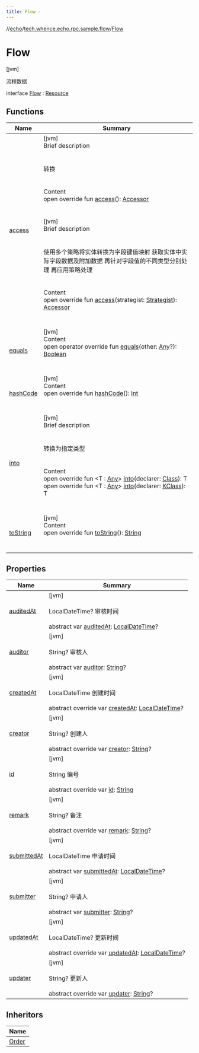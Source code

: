 ```yaml
---
title: Flow -
---
```

//[echo](../../index.md)/[tech.whence.echo.rpc.sample.flow](../index.md)/[Flow](index.md)



# Flow  
 [jvm] 

流程数据

interface [Flow](index.md) : [Resource](../../tech.whence.echo.rpc.sample.resource/-resource/index.md)   


## Functions  
  
|  Name|  Summary| 
|---|---|
| [access](../../tech.whence.echo.dal.entity/-entity/access.md)| [jvm]  <br>Brief description  <br><br><br>转换<br><br>  <br>Content  <br>open override fun [access](../../tech.whence.echo.dal.entity/-entity/access.md)(): [Accessor](../../tech.whence.echo.container.accessor/-accessor/index.md)  <br><br><br>[jvm]  <br>Brief description  <br><br><br>使用多个策略将实体转换为字段键值映射 获取实体中实际字段数据及附加数据 再针对字段值的不同类型分别处理 再应用策略处理<br><br>  <br>Content  <br>open override fun [access](../../tech.whence.echo.dal.entity/-entity/access.md)(strategist: [Strategist](../../tech.whence.echo.strategy/-strategist/index.md)): [Accessor](../../tech.whence.echo.container.accessor/-accessor/index.md)  <br><br><br>
| [equals](../../tech.whence.echo.webclient.response.exception/-response-unrecognized-exception/index.md#kotlin/Any/equals/#kotlin.Any?/PointingToDeclaration/)| [jvm]  <br>Content  <br>open operator override fun [equals](../../tech.whence.echo.webclient.response.exception/-response-unrecognized-exception/index.md#kotlin/Any/equals/#kotlin.Any?/PointingToDeclaration/)(other: [Any](https://kotlinlang.org/api/latest/jvm/stdlib/kotlin/-any/index.html)?): [Boolean](https://kotlinlang.org/api/latest/jvm/stdlib/kotlin/-boolean/index.html)  <br><br><br>
| [hashCode](../../tech.whence.echo.webclient.response.exception/-response-unrecognized-exception/index.md#kotlin/Any/hashCode/#/PointingToDeclaration/)| [jvm]  <br>Content  <br>open override fun [hashCode](../../tech.whence.echo.webclient.response.exception/-response-unrecognized-exception/index.md#kotlin/Any/hashCode/#/PointingToDeclaration/)(): [Int](https://kotlinlang.org/api/latest/jvm/stdlib/kotlin/-int/index.html)  <br><br><br>
| [into](../../tech.whence.echo.dal.entity/-entity/into.md)| [jvm]  <br>Brief description  <br><br><br>转换为指定类型<br><br>  <br>Content  <br>open override fun <T : [Any](https://kotlinlang.org/api/latest/jvm/stdlib/kotlin/-any/index.html)> [into](../../tech.whence.echo.dal.entity/-entity/into.md)(declarer: [Class](https://docs.oracle.com/javase/8/docs/api/java/lang/Class.html)<T>): T  <br>open override fun <T : [Any](https://kotlinlang.org/api/latest/jvm/stdlib/kotlin/-any/index.html)> [into](../../tech.whence.echo.dal.entity/-entity/into.md)(declarer: [KClass](https://kotlinlang.org/api/latest/jvm/stdlib/kotlin.reflect/-k-class/index.html)<T>): T  <br><br><br>
| [toString](../../tech.whence.echo.webclient.response.exception/-response-unrecognized-exception/index.md#kotlin/Any/toString/#/PointingToDeclaration/)| [jvm]  <br>Content  <br>open override fun [toString](../../tech.whence.echo.webclient.response.exception/-response-unrecognized-exception/index.md#kotlin/Any/toString/#/PointingToDeclaration/)(): [String](https://kotlinlang.org/api/latest/jvm/stdlib/kotlin/-string/index.html)  <br><br><br>


## Properties  
  
|  Name|  Summary| 
|---|---|
| [auditedAt](index.md#tech.whence.echo.rpc.sample.flow/Flow/auditedAt/#/PointingToDeclaration/)|  [jvm] <br><br>LocalDateTime? 审核时间<br><br>abstract var [auditedAt](index.md#tech.whence.echo.rpc.sample.flow/Flow/auditedAt/#/PointingToDeclaration/): [LocalDateTime](https://docs.oracle.com/javase/8/docs/api/java/time/LocalDateTime.html)?   <br>
| [auditor](index.md#tech.whence.echo.rpc.sample.flow/Flow/auditor/#/PointingToDeclaration/)|  [jvm] <br><br>String? 审核人<br><br>abstract var [auditor](index.md#tech.whence.echo.rpc.sample.flow/Flow/auditor/#/PointingToDeclaration/): [String](https://kotlinlang.org/api/latest/jvm/stdlib/kotlin/-string/index.html)?   <br>
| [createdAt](index.md#tech.whence.echo.rpc.sample.flow/Flow/createdAt/#/PointingToDeclaration/)|  [jvm] <br><br>LocalDateTime 创建时间<br><br>abstract override var [createdAt](index.md#tech.whence.echo.rpc.sample.flow/Flow/createdAt/#/PointingToDeclaration/): [LocalDateTime](https://docs.oracle.com/javase/8/docs/api/java/time/LocalDateTime.html)?   <br>
| [creator](index.md#tech.whence.echo.rpc.sample.flow/Flow/creator/#/PointingToDeclaration/)|  [jvm] <br><br>String? 创建人<br><br>abstract override var [creator](index.md#tech.whence.echo.rpc.sample.flow/Flow/creator/#/PointingToDeclaration/): [String](https://kotlinlang.org/api/latest/jvm/stdlib/kotlin/-string/index.html)?   <br>
| [id](index.md#tech.whence.echo.rpc.sample.flow/Flow/id/#/PointingToDeclaration/)|  [jvm] <br><br>String 编号<br><br>abstract override var [id](index.md#tech.whence.echo.rpc.sample.flow/Flow/id/#/PointingToDeclaration/): [String](https://kotlinlang.org/api/latest/jvm/stdlib/kotlin/-string/index.html)   <br>
| [remark](index.md#tech.whence.echo.rpc.sample.flow/Flow/remark/#/PointingToDeclaration/)|  [jvm] <br><br>String? 备注<br><br>abstract override var [remark](index.md#tech.whence.echo.rpc.sample.flow/Flow/remark/#/PointingToDeclaration/): [String](https://kotlinlang.org/api/latest/jvm/stdlib/kotlin/-string/index.html)?   <br>
| [submittedAt](index.md#tech.whence.echo.rpc.sample.flow/Flow/submittedAt/#/PointingToDeclaration/)|  [jvm] <br><br>LocalDateTime 申请时间<br><br>abstract var [submittedAt](index.md#tech.whence.echo.rpc.sample.flow/Flow/submittedAt/#/PointingToDeclaration/): [LocalDateTime](https://docs.oracle.com/javase/8/docs/api/java/time/LocalDateTime.html)?   <br>
| [submitter](index.md#tech.whence.echo.rpc.sample.flow/Flow/submitter/#/PointingToDeclaration/)|  [jvm] <br><br>String? 申请人<br><br>abstract var [submitter](index.md#tech.whence.echo.rpc.sample.flow/Flow/submitter/#/PointingToDeclaration/): [String](https://kotlinlang.org/api/latest/jvm/stdlib/kotlin/-string/index.html)?   <br>
| [updatedAt](index.md#tech.whence.echo.rpc.sample.flow/Flow/updatedAt/#/PointingToDeclaration/)|  [jvm] <br><br>LocalDateTime? 更新时间<br><br>abstract override var [updatedAt](index.md#tech.whence.echo.rpc.sample.flow/Flow/updatedAt/#/PointingToDeclaration/): [LocalDateTime](https://docs.oracle.com/javase/8/docs/api/java/time/LocalDateTime.html)?   <br>
| [updater](index.md#tech.whence.echo.rpc.sample.flow/Flow/updater/#/PointingToDeclaration/)|  [jvm] <br><br>String? 更新人<br><br>abstract override var [updater](index.md#tech.whence.echo.rpc.sample.flow/Flow/updater/#/PointingToDeclaration/): [String](https://kotlinlang.org/api/latest/jvm/stdlib/kotlin/-string/index.html)?   <br>


## Inheritors  
  
|  Name| 
|---|
| [Order](../../tech.whence.echo.rpc.sample.order/-order/index.md)

